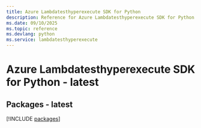 ```yaml
---
title: Azure Lambdatesthyperexecute SDK for Python
description: Reference for Azure Lambdatesthyperexecute SDK for Python
ms.date: 09/10/2025
ms.topic: reference
ms.devlang: python
ms.service: lambdatesthyperexecute
---
```

# Azure Lambdatesthyperexecute SDK for Python - latest
## Packages - latest
[!INCLUDE [packages](lambdatesthyperexecute-index.md)]